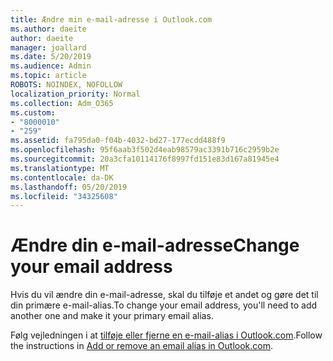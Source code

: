 ```yaml
---
title: Ændre min e-mail-adresse i Outlook.com
ms.author: daeite
author: daeite
manager: joallard
ms.date: 5/20/2019
ms.audience: Admin
ms.topic: article
ROBOTS: NOINDEX, NOFOLLOW
localization_priority: Normal
ms.collection: Adm_O365
ms.custom:
- "8000010"
- "259"
ms.assetid: fa795da0-f04b-4032-bd27-177ecdd488f9
ms.openlocfilehash: 95f6aab3f502d4eab98579ac3391b716c2959b2e
ms.sourcegitcommit: 20a3cfa10114176f8997fd151e83d167a81945e4
ms.translationtype: MT
ms.contentlocale: da-DK
ms.lasthandoff: 05/20/2019
ms.locfileid: "34325608"
---
```

# <a name="change-your-email-address"></a><span data-ttu-id="c561d-102">Ændre din e-mail-adresse</span><span class="sxs-lookup"><span data-stu-id="c561d-102">Change your email address</span></span>

<span data-ttu-id="c561d-103">Hvis du vil ændre din e-mail-adresse, skal du tilføje et andet og gøre det til din primære e-mail-alias.</span><span class="sxs-lookup"><span data-stu-id="c561d-103">To change your email address, you'll need to add another one and make it your primary email alias.</span></span>
  
<span data-ttu-id="c561d-104">Følg vejledningen i at [tilføje eller fjerne en e-mail-alias i Outlook.com](https://go.microsoft.com/fwlink/p/?linkid=873115).</span><span class="sxs-lookup"><span data-stu-id="c561d-104">Follow the instructions in [Add or remove an email alias in Outlook.com](https://go.microsoft.com/fwlink/p/?linkid=873115).</span></span>